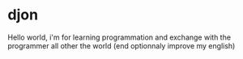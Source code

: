 # djon
Hello world, i'm for learning programmation and exchange with the programmer all other the world (end optionnaly improve my english)

